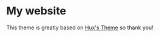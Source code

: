 # My website

This theme is greatly based on [Hux's Theme](https://github.com/Huxpro/huxpro.github.io) so thank you!
